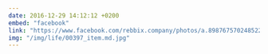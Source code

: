 ```yaml
---
date: 2016-12-29 14:12:12 +0200
embed: "facebook"
link: "https://www.facebook.com/rebbix.company/photos/a.898767570248522.1073741842.192737880851498/898769213581691/?type=3&theater"
img: "/img/life/00397_item.md.jpg"
---
```

